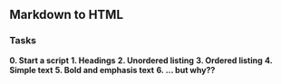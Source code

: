 ## Markdown to HTML

### Tasks

**0. Start a script**
**1. Headings**
**2. Unordered listing**
**3. Ordered listing**
**4. Simple text**
**5. Bold and emphasis text**
**6. ... but why??**
